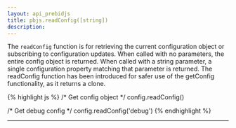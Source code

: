 ```yaml
---
layout: api_prebidjs
title: pbjs.readConfig([string])
description: 
---
```



The `readConfig` function is for retrieving the current configuration object or subscribing to configuration updates. When called with no parameters, the entire config object is returned. When called with a string parameter, a single configuration property matching that parameter is returned.  The readConfig function has been introduced for safer use of the getConfig functionality, as it returns a clone. 

{% highlight js %}
/* Get config object */
config.readConfig()

/* Get debug config */
config.readConfig('debug')
{% endhighlight %}

<hr class="full-rule" />
